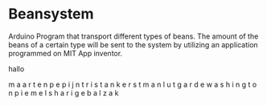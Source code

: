 # Beansystem
Arduino Program that transport different types of beans. The amount of the beans of a certain type will be sent to the system by utilizing an application programmed on MIT App inventor.


hallo

m a a r t e n
p e p i j n
t r i s t a n
k e r s t m a n
l u t g a r d e
w a s h i n g t o n
p i e m e l s 
h a r i g e   b a l z a k

